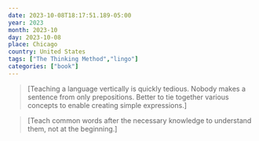 ```yaml
---
date: 2023-10-08T18:17:51.189-05:00
year: 2023
month: 2023-10
day: 2023-10-08
place: Chicago
country: United States
tags: ["The Thinking Method","lingo"]
categories: ["book"]
---
```

> [Teaching a language vertically is quickly tedious. Nobody makes a sentence from only prepositions. Better to tie together various concepts to enable creating simple expressions.]

> [Teach common words after the necessary knowledge to understand them, not at the beginning.]
